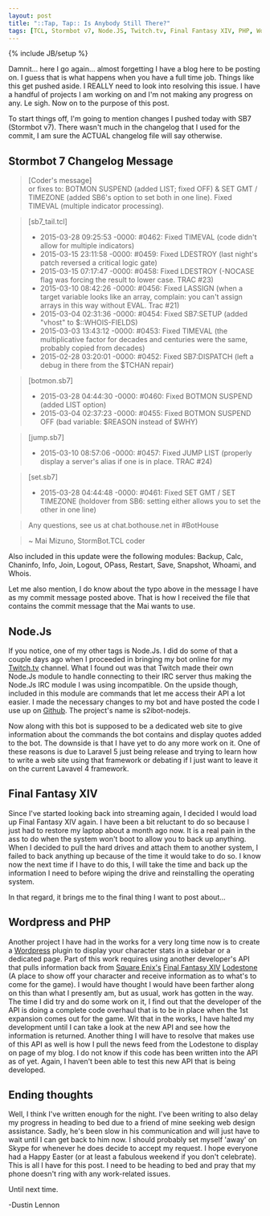 ```yaml
---
layout: post
title: "::Tap, Tap:: Is Anybody Still There?"
tags: [TCL, Stormbot v7, Node.JS, Twitch.tv, Final Fantasy XIV, PHP, Wordpress]
---
```


{% include JB/setup %}

Damnit... here I go again... almost forgetting I have a blog here to be posting on. I guess that is what happens when you have a full time job. Things like this get pushed aside. I REALLY need to look into resolving this issue. I have a handful of projects I am working on and I'm not making any progress on any. Le sigh. Now on to the purpose of this post.

<!-- more -->

To start things off, I'm going to mention changes I pushed today with SB7 (Stormbot v7). There wasn't much in the changelog that I used for the commit, I am sure the ACTUAL changelog file will say otherwise.

## Stormbot 7 Changelog Message ##
> [Coder's message]<br />
> or fixes to: BOTMON SUSPEND (added LIST; fixed OFF) & SET GMT / TIMEZONE (added SB6's option to set both in one line). Fixed TIMEVAL (multiple indicator processing).<br />

> [sb7_tail.tcl]<br />
> * 2015-03-28 09:25:53 -0000: #0462: Fixed TIMEVAL (code didn't allow for multiple indicators)<br />
> * 2015-03-15 23:11:58 -0000: #0459: Fixed LDESTROY (last night's patch reversed a critical logic gate)<br />
> * 2015-03-15 07:17:47 -0000: #0458: Fixed LDESTROY (-NOCASE flag was forcing the result to lower case. TRAC #23)<br />
> * 2015-03-10 08:42:26 -0000: #0456: Fixed LASSIGN (when a target variable looks like an array, complain: you can't assign arrays in this way without EVAL. Trac #21)<br />
> * 2015-03-04 02:31:36 -0000: #0454: Fixed SB7:SETUP (added "vhost" to $::WHOIS-FIELDS)<br />
> * 2015-03-03 13:43:12 -0000: #0453: Fixed TIMEVAL (the multiplicative factor for decades and centuries were the same, probably copied from decades)<br />
> * 2015-02-28 03:20:01 -0000: #0452: Fixed SB7:DISPATCH (left a debug in there from the $TCHAN repair)<br />

> [botmon.sb7]<br />
> * 2015-03-28 04:44:30 -0000: #0460: Fixed BOTMON SUSPEND (added LIST option)<br />
> * 2015-03-04 02:37:23 -0000: #0455: Fixed BOTMON SUSPEND OFF (bad variable: $REASON instead of $WHY)<br />

> [jump.sb7]<br />
> * 2015-03-10 08:57:06 -0000: #0457: Fixed JUMP LIST (properly display a server's alias if one is in place. TRAC #24)<br />

> [set.sb7]<br />
> * 2015-03-28 04:44:48 -0000: #0461: Fixed SET GMT / SET TIMEZONE (holdover from SB6: setting either allows you to set the other in one line)<br />

> Any questions, see us at chat.bothouse.net in #BotHouse<br />

> ~ Mai Mizuno, StormBot.TCL coder

Also included in this update were the following modules: Backup, Calc, Chaninfo, Info, Join, Logout, OPass, Restart, Save, Snapshot, Whoami, and Whois.

Let me also mention, I do know about the typo above in the message I have as my commit message posted above. That is how I received the file that contains the commit message that the Mai wants to use.

## Node.Js ##
If you notice, one of my other tags is Node.Js. I did do some of that a couple days ago when I proceeded in bringing my bot online for my [Twitch.tv](http://twitch.tv) channel. What I found out was that Twitch made their own Node.Js module to handle connecting to their IRC server thus making the Node.Js IRC module I was using incompatible. On the upside though, included in this module are commands that let me access their API a lot easier. I made the necessary changes to my bot and have posted the code I use up on [Github](http://github.com). The project's name is s2ibot-nodejs.

Now along with this bot is supposed to be a dedicated web site to give information about the commands the bot contains and display quotes added to the bot. The downside is that I have yet to do any more work on it. One of these reasons is due to Laravel 5 just being release and trying to learn how to write a web site using that framework or debating if I just want to leave it on the current Lavavel 4 framework.

## Final Fantasy XIV ##
Since I've started looking back into streaming again, I decided I would load up Final Fantasy XIV again. I have been a bit reluctant to do so because I just had to restore my laptop about a month ago now. It is a real pain in the ass to do when the system won't boot to allow you to back up anything. When I decided to pull the hard drives and attach them to another system, I failed to back anything up because of the time it would take to do so. I know now the next time if I have to do this, I will take the time and back up the information I need to before wiping the drive and reinstalling the operating system.

In that regard, it brings me to the final thing I want to post about...

## Wordpress and PHP ##
Another project I have had in the works for a very long time now is to create a [Wordpress](https://wordpress.org/) plugin to display your character stats in a sidebar or a dedicated page. Part of this work requires using another developer's API that pulls information back from [Square Enix's](http://www.square-enix.com/) [Final Fantasy XIV](http://www.finalfantasyxiv.com/) [Lodestone](http://na.finalfantasyxiv.com/lodestone) (A place to show off your character and receive information as to what's to come for the game). I would have thought I would have been farther along on this than what I presently am, but as usual, work has gotten in the way. The time I did try and do some work on it, I find out that the developer of the API is doing a complete code overhaul that is to be in place when the 1st expansion comes out for the game. Wit that in the works, I have halted my development until I can take a look at the new API and see how the information is returned. Another thing I will have to resolve that makes use of this API as well is how I pull the news feed from the Lodestone to display on page of my blog. I do not know if this code has been written into the API as of yet. Again, I haven't been able to test this new API that is being developed.

## Ending thoughts ##
Well, I think I've written enough for the night. I've been writing to also delay my progress in heading to bed due to a friend of mine seeking web design assistance. Sadly, he's been slow in his communication and will just have to wait until I can get back to him now. I should probably set myself 'away' on Skype for whenever he does decide to accept my request. I hope everyone had a Happy Easter (or at least a fabulous weekend if you don't celebrate). This is all I have for this post. I need to be heading to bed and pray that my phone doesn't ring with any work-related issues.

Until next time.

-Dustin Lennon
